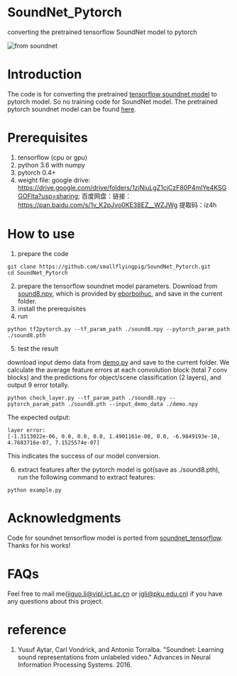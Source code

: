 # SoundNet_Pytorch
converting the pretrained tensorflow SoundNet model to pytorch

![from soundnet](https://camo.githubusercontent.com/0b88af5c13ba987a17dcf90cd58816cf8ef04554/687474703a2f2f70726f6a656374732e637361696c2e6d69742e6564752f736f756e646e65742f736f756e646e65742e6a7067)

# Introduction
The code is for converting the pretrained [tensorflow soundnet model](https://github.com/eborboihuc/SoundNet-tensorflow) to pytorch model. So no training code for SoundNet model. The pretrained pytorch soundnet model can be found [here](https://drive.google.com/file/d/1-PhHutIYV9Oi2DhDZL2h1Myu84oGLI81/view?usp=sharing).

# Prerequisites
1. tensorflow (cpu or gpu)
2. python 3.6 with numpy
3. pytorch 0.4+
4. weight file: google drive: https://drive.google.com/drive/folders/1zjNiuLgZ1cjCzF80P4mlYe4KSGGOFlta?usp=sharing; 百度网盘：链接：https://pan.baidu.com/s/1v_K2pJvo0KE38EZ__WZJWg 提取码：iz4h 


# How to use
1. prepare the code
```
git clone https://github.com/smallflyingpig/SoundNet_Pytorch.git
cd SoundNet_Pytorch
```
2. prepare the tensorflow soundnet model parameters. Download from [sound8.npy](https://drive.google.com/uc?export=download&id=0B9wE6h4m--wjR015M1RLZW45OEU), which is provided by [eborboihuc](https://github.com/eborboihuc/SoundNet-tensorflow), and save in the current folder.
3. install the prerequisites
4. run
```
python tf2pytorch.py --tf_param_path ./sound8.npy --pytorch_param_path ./sound8.pth
```
5. test the result

download input demo data from [demo.py](https://drive.google.com/uc?export=download&id=0B9wE6h4m--wjcEtqQ3VIM1pvZ3c) and save to the current folder. We calculate the average feature errors at each convolution block (total 7 conv blocks) and the predictions for object/scene classification (2 layers), and output 9 error totally.
```
python check_layer.py --tf_param_path ./sound8.npy --pytorch_param_path ./sound8.pth --input_demo_data ./demo.npy
```
The expected output:
```
layer error:
[-1.3113022e-06, 0.0, 0.0, 0.0, 1.4901161e-08, 0.0, -6.9849193e-10, 4.7683716e-07, 7.1525574e-07]
```
This indicates the success of our model conversion.

6. extract features
after the pytorch model is got(save as ./sound8.pth), run the following command to extract features:
```
python example.py
```
# Acknowledgments
Code for soundnet tensorflow model is ported from [soundnet_tensorflow](https://github.com/eborboihuc/SoundNet-tensorflow). Thanks for his works!

# FAQs
Feel free to mail me(jiguo.li@vipl.ict.ac.cn or jgli@pku.edu.cn) if you have any questions about this project.
# reference
1. Yusuf Aytar, Carl Vondrick, and Antonio Torralba. "Soundnet: Learning sound representations from unlabeled video." Advances in Neural Information Processing Systems. 2016.

